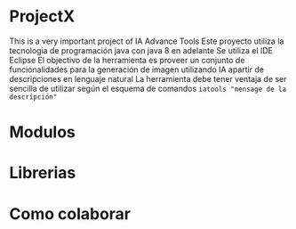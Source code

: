 # ProjectX
This is a very important project of IA Advance Tools
Este proyecto utiliza la tecnologia de programación java con java 8 en adelante
Se utiliza el IDE Eclipse
El objectivo de la herramienta es proveer un conjunto de funcionalidades para la generación de imagen utilizando IA apartir de 
descripciones en lenguaje natural
La herramienta debe tener ventaja de ser sencilla de utilizar según el esquema de comandos 
`iatools "mensage de la descripción"`
# Modulos


# Librerias


# Como colaborar
